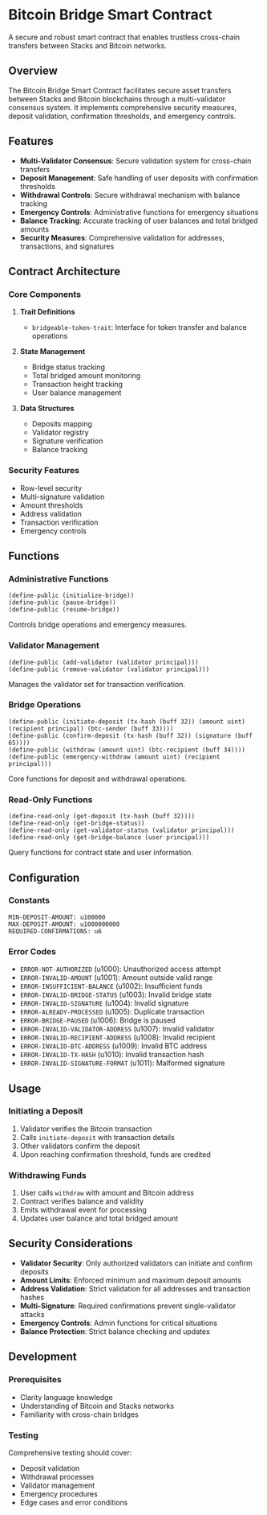 # Bitcoin Bridge Smart Contract

A secure and robust smart contract that enables trustless cross-chain transfers between Stacks and Bitcoin networks.

## Overview

The Bitcoin Bridge Smart Contract facilitates secure asset transfers between Stacks and Bitcoin blockchains through a multi-validator consensus system. It implements comprehensive security measures, deposit validation, confirmation thresholds, and emergency controls.

## Features

- **Multi-Validator Consensus**: Secure validation system for cross-chain transfers
- **Deposit Management**: Safe handling of user deposits with confirmation thresholds
- **Withdrawal Controls**: Secure withdrawal mechanism with balance tracking
- **Emergency Controls**: Administrative functions for emergency situations
- **Balance Tracking**: Accurate tracking of user balances and total bridged amounts
- **Security Measures**: Comprehensive validation for addresses, transactions, and signatures

## Contract Architecture

### Core Components

1. **Trait Definitions**

   - `bridgeable-token-trait`: Interface for token transfer and balance operations

2. **State Management**

   - Bridge status tracking
   - Total bridged amount monitoring
   - Transaction height tracking
   - User balance management

3. **Data Structures**
   - Deposits mapping
   - Validator registry
   - Signature verification
   - Balance tracking

### Security Features

- Row-level security
- Multi-signature validation
- Amount thresholds
- Address validation
- Transaction verification
- Emergency controls

## Functions

### Administrative Functions

```clarity
(define-public (initialize-bridge))
(define-public (pause-bridge))
(define-public (resume-bridge))
```

Controls bridge operations and emergency measures.

### Validator Management

```clarity
(define-public (add-validator (validator principal)))
(define-public (remove-validator (validator principal)))
```

Manages the validator set for transaction verification.

### Bridge Operations

```clarity
(define-public (initiate-deposit (tx-hash (buff 32)) (amount uint) (recipient principal) (btc-sender (buff 33))))
(define-public (confirm-deposit (tx-hash (buff 32)) (signature (buff 65))))
(define-public (withdraw (amount uint) (btc-recipient (buff 34))))
(define-public (emergency-withdraw (amount uint) (recipient principal)))
```

Core functions for deposit and withdrawal operations.

### Read-Only Functions

```clarity
(define-read-only (get-deposit (tx-hash (buff 32))))
(define-read-only (get-bridge-status))
(define-read-only (get-validator-status (validator principal)))
(define-read-only (get-bridge-balance (user principal)))
```

Query functions for contract state and user information.

## Configuration

### Constants

```clarity
MIN-DEPOSIT-AMOUNT: u100000
MAX-DEPOSIT-AMOUNT: u1000000000
REQUIRED-CONFIRMATIONS: u6
```

### Error Codes

- `ERROR-NOT-AUTHORIZED` (u1000): Unauthorized access attempt
- `ERROR-INVALID-AMOUNT` (u1001): Amount outside valid range
- `ERROR-INSUFFICIENT-BALANCE` (u1002): Insufficient funds
- `ERROR-INVALID-BRIDGE-STATUS` (u1003): Invalid bridge state
- `ERROR-INVALID-SIGNATURE` (u1004): Invalid signature
- `ERROR-ALREADY-PROCESSED` (u1005): Duplicate transaction
- `ERROR-BRIDGE-PAUSED` (u1006): Bridge is paused
- `ERROR-INVALID-VALIDATOR-ADDRESS` (u1007): Invalid validator
- `ERROR-INVALID-RECIPIENT-ADDRESS` (u1008): Invalid recipient
- `ERROR-INVALID-BTC-ADDRESS` (u1009): Invalid BTC address
- `ERROR-INVALID-TX-HASH` (u1010): Invalid transaction hash
- `ERROR-INVALID-SIGNATURE-FORMAT` (u1011): Malformed signature

## Usage

### Initiating a Deposit

1. Validator verifies the Bitcoin transaction
2. Calls `initiate-deposit` with transaction details
3. Other validators confirm the deposit
4. Upon reaching confirmation threshold, funds are credited

### Withdrawing Funds

1. User calls `withdraw` with amount and Bitcoin address
2. Contract verifies balance and validity
3. Emits withdrawal event for processing
4. Updates user balance and total bridged amount

## Security Considerations

- **Validator Security**: Only authorized validators can initiate and confirm deposits
- **Amount Limits**: Enforced minimum and maximum deposit amounts
- **Address Validation**: Strict validation for all addresses and transaction hashes
- **Multi-Signature**: Required confirmations prevent single-validator attacks
- **Emergency Controls**: Admin functions for critical situations
- **Balance Protection**: Strict balance checking and updates

## Development

### Prerequisites

- Clarity language knowledge
- Understanding of Bitcoin and Stacks networks
- Familiarity with cross-chain bridges

### Testing

Comprehensive testing should cover:

- Deposit validation
- Withdrawal processes
- Validator management
- Emergency procedures
- Edge cases and error conditions
